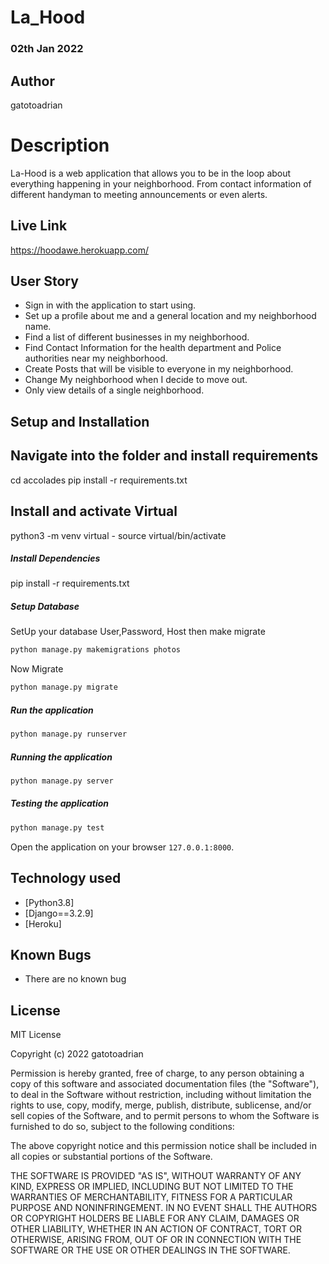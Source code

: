 # La_Hood

### 02th Jan 2022

## Author  
  
 gatotoadrian
  
# Description  
La-Hood is a web application that allows you to be in the loop about everything happening in your neighborhood. From contact information of different handyman to meeting announcements or even alerts.
  
##  Live Link  

https://hoodawe.herokuapp.com/

 
## User Story  
  
* Sign in with the application to start using.
* Set up a profile about me and a general location and my neighborhood name.
* Find a list of different businesses in my neighborhood.
* Find Contact Information for the health department and Police authorities near my neighborhood.
* Create Posts that will be visible to everyone in my neighborhood.
* Change My neighborhood when I decide to move out.
* Only view details of a single neighborhood.
  
## Setup and Installation  


## Navigate into the folder and install requirements 

 cd accolades pip install -r requirements.txt 

## Install and activate Virtual 

python3 -m venv virtual - source virtual/bin/activate  

##### Install Dependencies  
 
 pip install -r requirements.txt
 
 ##### Setup Database  
  SetUp your database User,Password, Host then make migrate  
 ```bash 
python manage.py makemigrations photos
 ``` 
 Now Migrate  
 ```bash 
 python manage.py migrate 
```
##### Run the application  
 ```bash 
 python manage.py runserver 
``` 
##### Running the application  
 ```bash 
 python manage.py server 
```
##### Testing the application  
 ```bash 
 python manage.py test 
```
Open the application on your browser `127.0.0.1:8000`.  
  
  
## Technology used  
  
* [Python3.8]
* [Django==3.2.9] 
* [Heroku]
  
  
## Known Bugs  
* There are no known bug


## License
MIT License

Copyright (c) 2022 gatotoadrian

Permission is hereby granted, free of charge, to any person obtaining a copy
of this software and associated documentation files (the "Software"), to deal
in the Software without restriction, including without limitation the rights
to use, copy, modify, merge, publish, distribute, sublicense, and/or sell
copies of the Software, and to permit persons to whom the Software is
furnished to do so, subject to the following conditions:

The above copyright notice and this permission notice shall be included in all
copies or substantial portions of the Software.

THE SOFTWARE IS PROVIDED "AS IS", WITHOUT WARRANTY OF ANY KIND, EXPRESS OR
IMPLIED, INCLUDING BUT NOT LIMITED TO THE WARRANTIES OF MERCHANTABILITY,
FITNESS FOR A PARTICULAR PURPOSE AND NONINFRINGEMENT. IN NO EVENT SHALL THE
AUTHORS OR COPYRIGHT HOLDERS BE LIABLE FOR ANY CLAIM, DAMAGES OR OTHER
LIABILITY, WHETHER IN AN ACTION OF CONTRACT, TORT OR OTHERWISE, ARISING FROM,
OUT OF OR IN CONNECTION WITH THE SOFTWARE OR THE USE OR OTHER DEALINGS IN THE
SOFTWARE.

